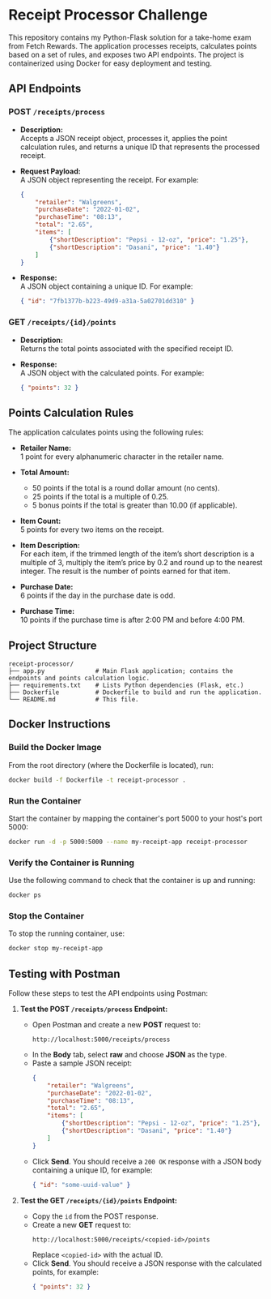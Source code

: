 # Receipt Processor Challenge

This repository contains my Python-Flask solution for a take-home exam from Fetch Rewards. The application processes receipts, calculates points based on a set of rules, and exposes two API endpoints. The project is containerized using Docker for easy deployment and testing.

## API Endpoints

### POST `/receipts/process`

- **Description:**  
  Accepts a JSON receipt object, processes it, applies the point calculation rules, and returns a unique ID that represents the processed receipt.

- **Request Payload:**  
  A JSON object representing the receipt. For example:
  ```json
  {
      "retailer": "Walgreens",
      "purchaseDate": "2022-01-02",
      "purchaseTime": "08:13",
      "total": "2.65",
      "items": [
          {"shortDescription": "Pepsi - 12-oz", "price": "1.25"},
          {"shortDescription": "Dasani", "price": "1.40"}
      ]
  }
  ```

- **Response:**  
  A JSON object containing a unique ID. For example:
  ```json
  { "id": "7fb1377b-b223-49d9-a31a-5a02701dd310" }
  ```

### GET `/receipts/{id}/points`

- **Description:**  
  Returns the total points associated with the specified receipt ID.

- **Response:**  
  A JSON object with the calculated points. For example:
  ```json
  { "points": 32 }
  ```

## Points Calculation Rules

The application calculates points using the following rules:

- **Retailer Name:**  
  1 point for every alphanumeric character in the retailer name.

- **Total Amount:**  
  - 50 points if the total is a round dollar amount (no cents).  
  - 25 points if the total is a multiple of 0.25.  
  - 5 bonus points if the total is greater than 10.00 (if applicable).

- **Item Count:**  
  5 points for every two items on the receipt.

- **Item Description:**  
  For each item, if the trimmed length of the item’s short description is a multiple of 3, multiply the item’s price by 0.2 and round up to the nearest integer. The result is the number of points earned for that item.

- **Purchase Date:**  
  6 points if the day in the purchase date is odd.

- **Purchase Time:**  
  10 points if the purchase time is after 2:00 PM and before 4:00 PM.

## Project Structure

```
receipt-processor/
├── app.py              # Main Flask application; contains the endpoints and points calculation logic.
├── requirements.txt    # Lists Python dependencies (Flask, etc.)
├── Dockerfile          # Dockerfile to build and run the application.
└── README.md           # This file.
```

## Docker Instructions

### Build the Docker Image

From the root directory (where the Dockerfile is located), run:

```bash
docker build -f Dockerfile -t receipt-processor .
```

### Run the Container

Start the container by mapping the container's port 5000 to your host's port 5000:

```bash
docker run -d -p 5000:5000 --name my-receipt-app receipt-processor
```

### Verify the Container is Running

Use the following command to check that the container is up and running:

```bash
docker ps
```

### Stop the Container

To stop the running container, use:

```bash
docker stop my-receipt-app
```

## Testing with Postman

Follow these steps to test the API endpoints using Postman:

1. **Test the POST `/receipts/process` Endpoint:**

   - Open Postman and create a new **POST** request to:
     ```
     http://localhost:5000/receipts/process
     ```
   - In the **Body** tab, select **raw** and choose **JSON** as the type.
   - Paste a sample JSON receipt:
     ```json
     {
         "retailer": "Walgreens",
         "purchaseDate": "2022-01-02",
         "purchaseTime": "08:13",
         "total": "2.65",
         "items": [
             {"shortDescription": "Pepsi - 12-oz", "price": "1.25"},
             {"shortDescription": "Dasani", "price": "1.40"}
         ]
     }
     ```
   - Click **Send**. You should receive a `200 OK` response with a JSON body containing a unique ID, for example:
     ```json
     { "id": "some-uuid-value" }
     ```

2. **Test the GET `/receipts/{id}/points` Endpoint:**

   - Copy the `id` from the POST response.
   - Create a new **GET** request to:
     ```
     http://localhost:5000/receipts/<copied-id>/points
     ```
     Replace `<copied-id>` with the actual ID.
   - Click **Send**. You should receive a JSON response with the calculated points, for example:
     ```json
     { "points": 32 }
     ```

